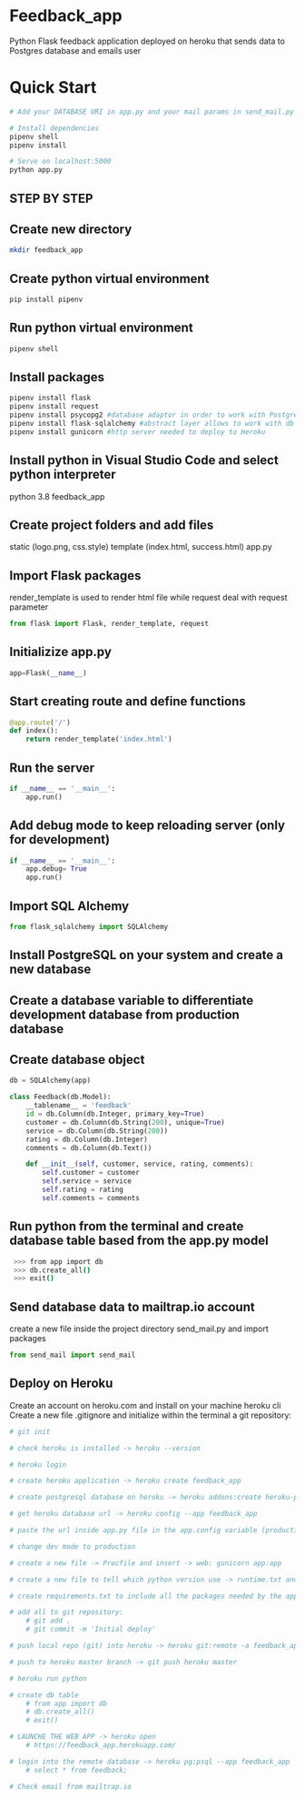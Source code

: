 # Feedback_app
Python Flask feedback application deployed on heroku that sends data to Postgres database and emails user

# Quick Start
```bash
# Add your DATABASE URI in app.py and your mail params in send_mail.py

# Install dependencies
pipenv shell
pipenv install

# Serve on localhost:5000
python app.py
```

## STEP BY STEP

## Create new directory 
```bash
mkdir feedback_app
```

## Create python virtual environment
```python
pip install pipenv
```

## Run python virtual environment
```python
pipenv shell
```

## Install packages
```python
pipenv install flask
pipenv install request
pipenv install psycopg2 #database adaptor in order to work with Postgres
pipenv install flask-sqlalchemy #abstract layer allows to work with db model similar to mangoose
pipenv install gunicorn #http server needed to deploy to Heroku
```

## Install python in Visual Studio Code and select python interpreter
python 3.8 feedback_app

## Create project folders and add files
static (logo.png, css.style)
template (index.html, success.html)
app.py

## Import Flask packages
render_template is used to render html file while request deal with request parameter
```python
from flask import Flask, render_template, request
```

## Initializize app.py
```python
app=Flask(__name__)
```

## Start creating route and define functions
```python
@app.route('/')
def index():
    return render_template('index.html')
```

## Run the server
```python 
if __name__ == '__main__':
    app.run() 
```

## Add debug mode to keep reloading server (only for development)
```python
if __name__ == '__main__':
    app.debug= True
    app.run()
```

## Import SQL Alchemy
```python
from flask_sqlalchemy import SQLAlchemy
```

## Install PostgreSQL on your system and create a new database

## Create a database variable to differentiate development database from production database

## Create database object 
```python 
db = SQLAlchemy(app)

class Feedback(db.Model):
    __tablename__ = 'feedback'
    id = db.Column(db.Integer, primary_key=True)
    customer = db.Column(db.String(200), unique=True)
    service = db.Column(db.String(200))
    rating = db.Column(db.Integer)
    comments = db.Column(db.Text())

    def __init__(self, customer, service, rating, comments):
        self.customer = customer
        self.service = service
        self.rating = rating
        self.comments = comments
```

## Run python from the terminal and create database table based from the app.py model
```bash 
 >>> from app import db
 >>> db.create_all()
 >>> exit() 
```

## Send database data to mailtrap.io account
create a new file inside the project directory send_mail.py and import packages
```python
from send_mail import send_mail 
```

## Deploy on Heroku
Create an account on heroku.com and install on your machine heroku cli
Create a new file .gitignore and initialize within the terminal a git repository:
```bash
# git init

# check heroku is installed -> heroku --version

# heroku login 

# create heroku application -> heroku create feedback_app

# create postgresql database on heroku -> heroku addons:create heroku-postgresql:hobby-dev --app feedback_app

# get heroku database url -> heroku config --app feedback_app

# paste the url inside app.py file in the app.config variable (production database)

# change dev mode to production

# create a new file -> Procfile and insert -> web: gunicorn app:app

# create a new file to tell which python version use -> runtime.txt and insert -> python-3.8.0

# create requirements.txt to include all the packages needed by the application -> pip freeze > requirements.txt

# add all to git repository: 
    # git add .
    # git commit -m 'Initial deploy'

# push local repo (git) into heroku -> heroku git:remote -a feedback_app

# push to heroku master branch -> git push heroku master

# heroku run python

# create db table
    # from app import db
    # db.create_all()
    # exit()

# LAUNCHE THE WEB APP -> heroku open
    # https://feedback_app.herokuapp.com/

# login into the remote database -> heroku pg:psql --app feedback_app
    # select * from feedback;

# Check email from mailtrap.io
```

